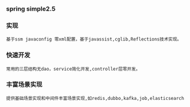 ### spring simple2.5


### 实现
    基于ssm javaconfig 零xml配置，基于javassist,cglib,Reflections技术实现。
### 快速开发
    常用的三层结构无dao，service简化开发,controller层零开发。
### 丰富场景实现
    提供基础场景实现和中间件丰富场景实现,如redis,dubbo,kafka,job,elasticsearch

